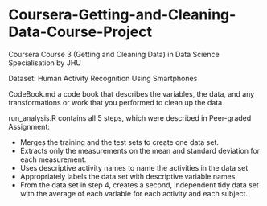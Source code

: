 # Coursera-Getting-and-Cleaning-Data-Course-Project
Coursera Course 3 (Getting and Cleaning Data) in Data Science Specialisation by JHU

Dataset: Human Activity Recognition Using Smartphones

CodeBook.md a code book that describes the variables, the data, and any transformations or work that you performed to clean up the data

run_analysis.R contains all 5 steps, which were described in Peer-graded Assignment:

* Merges the training and the test sets to create one data set.
* Extracts only the measurements on the mean and standard deviation for each measurement.
* Uses descriptive activity names to name the activities in the data set
* Appropriately labels the data set with descriptive variable names.
* From the data set in step 4, creates a second, independent tidy data set with the average of each variable for each activity and each subject.
